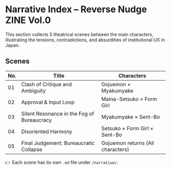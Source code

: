 # Narrative Index – Reverse Nudge ZINE Vol.0

This section collects 5 theatrical scenes between the main characters, illustrating the tensions, contradictions, and absurdities of institutional UX in Japan.

## Scenes

| No. | Title                                      | Characters                        |
| --- | ------------------------------------------ | --------------------------------- |
| 01  | Clash of Critique and Ambiguity            | Gojuemon × Myakumyake             |
| 02  | Approval & Input Loop                      | Maina-Setsuko × Form Girl         |
| 03  | Silent Resonance in the Fog of Bureaucracy | Myakumyake × Sent-Bo              |
| 04  | Disoriented Harmony                        | Setsuko × Form Girl × Sent-Bo     |
| 05  | Final Judgement: Bureaucratic Collapse     | Gojuemon returns (All characters) |

👉 Each scene has its own `.md` file under `/narrative/`.

